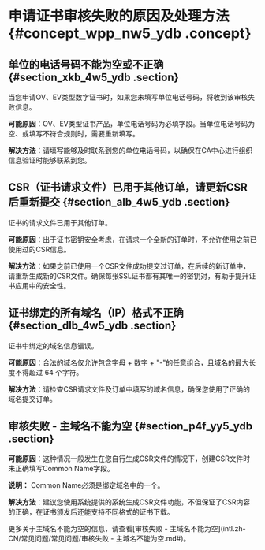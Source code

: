# 申请证书审核失败的原因及处理方法 {#concept_wpp_nw5_ydb .concept}

## 单位的电话号码不能为空或不正确 {#section_xkb_4w5_ydb .section}

当您申请OV、EV类型数字证书时，如果您未填写单位电话号码，将收到该审核失败信息。

**可能原因**：OV、EV类型证书产品，单位电话号码为必填字段。当单位电话号码为空、或填写不符合规则时，需要重新填写。

**解决方法**：请填写能够及时联系到您的单位电话号码，以确保在CA中心进行组织信息验证时能够联系到您。

## CSR（证书请求文件）已用于其他订单，请更新CSR后重新提交 {#section_alb_4w5_ydb .section}

证书的请求文件已用于其他订单。

**可能原因**：出于证书密钥安全考虑，在请求一个全新的订单时，不允许使用之前已使用过的CSR信息。

**解决方法**：如果之前已使用一个CSR文件成功提交过订单，在后续的新订单中，请重新生成新的CSR文件。确保每张SSL证书都有其唯一的密钥对，有助于提升证书应用中的安全性。

## 证书绑定的所有域名（IP）格式不正确 {#section_dlb_4w5_ydb .section}

证书中绑定的域名信息错误。

**可能原因**：合法的域名仅允许包含字母 + 数字 + "-"的任意组合，且域名的最大长度不得超过 64 个字符。

**解决方法**：请检查CSR请求文件及订单中填写的域名信息，确保您使用了正确的域名提交订单。

## 审核失败 - 主域名不能为空 {#section_p4f_yy5_ydb .section}

**可能原因**：这种情况一般发生在您自行生成CSR文件的情况下，创建CSR文件时未正确填写Common Name字段。

**说明：** Common Name必须是绑定域名中的一个。

**解决方法**：建议您使用系统提供的系统生成CSR文件功能，不但保证了CSR内容的正确，在证书颁发后还能支持不同格式的证书下载。

更多关于主域名不能为空的信息，请查看[审核失败 - 主域名不能为空](intl.zh-CN/常见问题/常见问题/审核失败 - 主域名不能为空.md#)。

